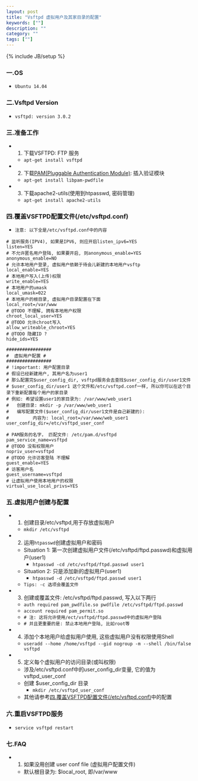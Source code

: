 ```yaml
---
layout: post
title: "Vsftpd 虚拟用户及其家目录的配置"
keywords: [""]
description: ""
category: ""
tags: [""]
---
```

{% include JB/setup %}

### 一.OS
* `Ubuntu 14.04`

### 二.Vsftpd Version
* `vsftpd: version 3.0.2`

### 三.准备工作
* 1. 下载VSFTPD: FTP 服务
    * `apt-get install vsftpd`
* 2. 下载[PAM(Pluggable Authentication Module)](http://www.ibm.com/developerworks/cn/linux/l-pam/index.html): 插入验证模块
    * `apt-get install libpam-pwdfile`
* 3. 下载apache2-utils(使用到htpasswd, 密码管理)
    * `apt-get install apache2-utils`

### 四.覆盖VSFTPD配置文件(/etc/vsftpd.conf)
* `注意: 以下全是/etc/vsftpd.conf中的内容`

```
# 监听服务(IPV4), 如果是IPV6, 则应开启listen_ipv6=YES
listen=YES
# 不允许匿名用户登陆, 如果要开启, 则anonymous_enable=YES
anonymous_enable=NO
# 允许本地用户登录, 虚拟用户依赖于待会儿新建的本地用户vsftp
local_enable=YES
# 本地用户写入(上传)权限
write_enable=YES
# 本地用户的umask
local_umask=022
# 本地用户的根目录, 虚拟用户目录配置在下面
local_root=/var/www
# @TODO 不理解, 拥有本地用户权限
chroot_local_user=YES
# @TODO 允许chroot写入
allow_writeable_chroot=YES
# @TODO 隐藏ID ?
hide_ids=YES

#################
#  虚拟用户配置 #
#################
# !important: 用户配置目录
# 假设已经新建用户, 其用户名为user1
# 那么配置完$user_config_dir, vsftpd服务会去查找$user_config_dir/user1文件
# $user_config_dir/user1 这个文件和/etc/vsftpd.conf一样, 所以你可以在这个目录下重新配置每个用户的家目录
# 例如: 希望设置user1的家目录为: /var/www/web_user1
#   创建目录: mkdir -p /var/www/web_user1 
#   编写配置文件($user_config_dir/user1文件是自己新建的):
#         内容为: local_root=/var/www/web_user1
user_config_dir=/etc/vsftpd_user_conf

# PAM服务的名字， 匹配文件: /etc/pam.d/vsftpd
pam_service_name=vsftpd
# @TODO 没有权限用户
nopriv_user=vsftpd
# @TODO 允许访客登陆 不理解
guest_enable=YES
# 访客用户名
guest_username=vsftpd
# 让虚拟用户使用本地用户的权限
virtual_use_local_privs=YES
```

### 五.虚拟用户创建与配置
* 1. 创建目录/etc/vsftpd,用于存放虚拟用户
    * `mkdir /etc/vsftpd`
* 2. 运用`htpasswd`创建虚拟用户和密码
    * Situation 1: 第一次创建虚拟用户文件(/etc/vsftpd/ftpd.passwd)和虚拟用户(user1)
        * `htpasswd -cd /etc/vsftpd/ftpd.passwd user1`
    * Situation 2: 只是添加新的虚拟用户(user1)
        * `htpasswd -d /etc/vsftpd/ftpd.passwd user1`
    * `Tips: -c 选项会覆盖文件`
* 3. 创建或覆盖文件: /etc/vsftpd/ftpd.passwd, 写入以下两行
    * `auth required pam_pwdfile.so pwdfile /etc/vsftpd/ftpd.passwd`
    * `account required pam_permit.so`
    * `# 注: 这将允许使用/ect/vsftpd/ftpd.passwd中的虚拟用户登陆`
    * `# 并且更重要的是: 禁止本地用户登陆, 比如root等`
* 4. 添加个本地用户给虚拟用户使用, 这些虚拟用户没有权限使用Shell
    * `useradd --home /home/vsftpd --gid nogroup -m --shell /bin/false vsftpd`
* 5. 定义每个虚拟用户的访问目录(或叫权限)
    * 涉及/etc/vsftpd.conf中的user_config_dir变量, 它的值为vsftpd_user_conf
    * 创建 $user_config_dir 目录
        * `mkdir /etc/vsftpd_user_conf`
    * 其他请参考[四.覆盖VSFTPD配置文件(/etc/vsftpd.conf)](#四.覆盖VSFTPD配置文件(/etc/vsftpd.conf))中的配置

### 六.重启VSFTPD服务
* `service vsftpd restart`

### 七.FAQ
* 1. 如果没用创建 user conf file (虚拟用户配置文件)
    * 默认根目录为: $local_root, 即/var/www
